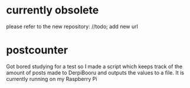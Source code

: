 # currently obsolete

please refer to the new repository: //todo; add new url
# postcounter
Got bored studying for a test so I made a script which keeps track of the amount of posts made to DerpiBooru and outputs the values to a file.
It is currently running on my Raspberry Pi
